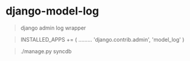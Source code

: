 django-model-log
================

> django admin log wrapper


> INSTALLED_APPS += (
>   .........
>    'django.contrib.admin',
>    'model_log'
> )

>./manage.py syncdb
